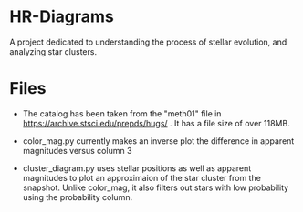 # HR-Diagrams

A project dedicated to understanding the process of stellar evolution, and analyzing star clusters.

# Files

* The catalog has been taken from the "meth01" file in https://archive.stsci.edu/prepds/hugs/ . It has a file size of over 118MB.

* color_mag.py currently makes an inverse plot the difference in apparent magnitudes versus column 3

* cluster_diagram.py uses stellar positions as well as apparent magnitudes to plot an approximaion of the star cluster from the snapshot. Unlike color_mag, it also filters out stars with low probability using the probability column.


